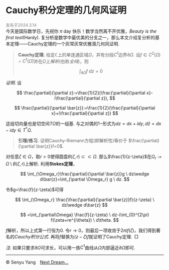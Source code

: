 <style>
.bjimg{
  position: fixed;
  top: 0;
  left: 0;
  width:100%;
height:100%;
min-width: 1000px;
z-index:-10;
zoom: 1;
  background-image: url();
  background-repeat: no-repeat;
  background-size: contain;
  background-position: center 0;
  opacity: 0.2;
  }
</style>
<head>
    <script src="https://cdn.mathjax.org/mathjax/latest/MathJax.js?config=TeX-AMS-MML_HTMLorMML" type="text/javascript"></script>
    <script type="text/x-mathjax-config">
        MathJax.Hub.Config({
            tex2jax: {
            skipTags: ['script', 'noscript', 'style', 'textarea', 'pre'],
            inlineMath: [['$','$']]
            }
        });
    </script>
</head>
<div class="bjimg"></div>

# Cauchy积分定理的几何风证明

<font size="2" color="grey">发布于2024.3.14</font><br/>
今天是国际数学日，先祝你 $\pi$ day 快乐！数学当然离不开优雅，*Beauty is the first test*(Hardy). 复分析是数学中最优美的分支之一，那么本文介绍复分析的基本定理——Cauchy定理的一个灰常灰常优雅滴几何风证明.

> **Cauchy定理.** 给定$\mathbb{C}$上的单连通区域$\Omega$，并有分段$C^1$边界$\partial \Omega$. 设$f\in C^{2}(\Omega)\cap C^{1}(\bar{\Omega})$并在$\Omega$上*解析*(也称*全纯*)，则
>
> $$
> \int_{\partial\Omega}f \ dz=0
> $$

*证明*. 设

$$
\frac{\partial}{\partial z}:=\frac{1}{2}(\frac{\partial}{\partial x}-i\frac{\partial}{\partial z}),
$$

$$
\frac{\partial}{\partial \bar{z}}:=\frac{1}{2}(\frac{\partial}{\partial x}+i\frac{\partial}{\partial z})
$$

这组切向量也是切空间$T\Omega$的一组基. 与之对偶的$1-$形式为$dz=dx+idy,d\bar{z}=dx-idy\in T^*{\Omega}$. 

> **引理/练习.** 证明Cauchy-Riemann方程(即解析性)等价于 $\frac{\partial}{\partial \bar{z}}f=0$.

对任意$\zeta\in\Omega$，取$r>0$使得圆盘$B(\zeta,r)\subset\subset \Omega$. 那么$\frac{1}{z-\zeta}$在$\Omega_r:=\Omega\setminus B(\zeta,r)$上解析. 利用**Stokes定理**，

$$
\int_{\Omega_r}\frac{\partial}{\partial \bar{z}}g \ dz\wedge d\bar{z}=\int_{\partial \Omega_r} g \ dz.
$$

令$g=\frac{f}{z-\zeta}$可得

$$
\int_{\Omega_r} \frac{\frac{\partial}{\partial \bar{z}}f}{z-\zeta} \ dz\wedge d\bar{z}
$$

$$
=\int_{\partial\Omega} \frac{f}{z-\zeta} \ dz-i\int_{0}^{2\pi} f(\zeta+re^{i\theta}) \ d\theta.
$$

$f$解析，所以上式第一行恒为$0$. 令$r\to 0$，则最后一项收敛于$2\pi if(\zeta)$，我们得到著名的*Cauchy积分公式*. 再将$f$替换为$(z-\zeta)f$就证明了Cauchy定理.&ensp;$\Box$

*注*. 如果只要求$\partial \Omega$可求长，可以用一族$C^1$曲线从$\Omega$内部逼近$\partial \Omega$即可.

<hr style="height:1px">

&copy; Senyu Yang&emsp;<a href="." target="_self" >Next Dream...</a>
